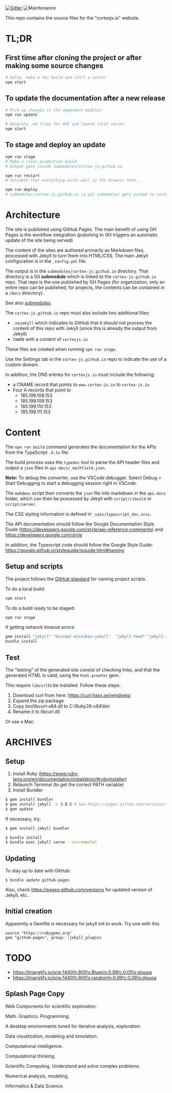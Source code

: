 [![Gitter](https://badges.gitter.im/cortex-js/community.svg)](https://gitter.im/cortex-js/community?utm_source=badge&utm_medium=badge&utm_campaign=pr-badge)
![Maintenance](https://img.shields.io/maintenance/yes/2019)

This repo contains the source files for the "cortexjs.io" website.

# TL;DR

## First time after cloning the project or after making some source changes

```bash
# Setup, make a dev build and start a server
npm start
```

## To update the documentation after a new release

```bash
# Pick-up changes in the dependent modules
npm run update

# Generate .md files for API and launch local server
npm start
```

## To stage and deploy an update

```bash
npm run stage
# Make a clean production build.
# Output goes inside submodules/cortex-js.github.io

npm run restart
# Validate that everything works well in the browser then...

npm run deploy
# submodules/cortex-js.github.io (a git submodule) gets pushed to cortex-js.github.io
```

# Architecture

The site is published using GitHub Pages. The main benefit of using GH Pages
is the workflow integration (pubshing to GH triggers an automatic update of the
site being served)

The content of the sites are authored primarily as Markdown files, processed
with Jekyll to turn them into HTML/CSS. The main Jekyll configuration is in the
`_config.yml` file.

The output is in the `submodules/cortex-js.github.io` directory. That directory
is a Git **submodule** which is linked to the `cortex-js.github.io` repo. That
repo is the one published by GH Pages (for organization, only an entire repo
can be published, for projects, the contents can be contained in a `/docs`
directory).

See also [submodules](submodules/README.md).

The `cortex-js.github.io` repo must also include two additional files:

-   `.nojekyll` which indicates to GitHub that it should not process the content
    of this repo with Jekyll (since this is already the output from Jekyll)
-   `CNAME` with a content of `cortexjs.io`

These files are created when running `npm run stage`.

Use the Settings tab in the `cortex-js.github.io` repo to indicate the use of
a custom domain.

In addition, the DNS entries for `cortexjs.io` must include the following:

-   a CNAME record that points to `www.cortex-js.io` to `cortex-js.io`
-   Four A records that point to
    -   185.199.108.153
    -   185.199.109.153
    -   185.199.110.153
    -   185.199.111.153

# Content

The `npm run build` command generates the documentation for the APIs
from the TypeScript `.d.ts` file.

The build process uses the `typedoc` tool to parse the API header files and
output a `json` files in `api-docs/_mathfield.json`.

**Note:** To debug the converter, use the VSCode debugger. Select Debug >
Start Debugging to start a debugging session right in VSCode.

The `makdeoc` script then converts the `json` file into markdown in the `api-docs` folder,
which can then be processed by Jekyll with `script/cibuild` or `script/server`.

The CSS styling information is defined in `_sass/typescript_doc.scss`.

The API documentation should follow the Google Documentation Style Guide
(https://developers.google.com/style/api-reference-comments)
and https://developers.google.com/style

In addition, the Typescript code should follow the Google Style Guide:
https://google.github.io/styleguide/jsguide.html#naming

## Setup and scripts

The project follows the [GitHub standard](https://github.com/github/scripts-to-rule-them-all) for naming project scripts.

To do a local build:

```bash
npm start
```

To do a build ready to be staged:

```bash
npm run stage
```

If getting network timeout errors:

```bash
gem install "jekyll" "minimal-mistakes-jekyll"  "jekyll-feed" "jekyll-include-cache"
bundle install
```

## Test

The "testing" of the generated site consist of checking links, and that the
generated HTML is valid, using the `html-proofer` gem.

This require `libcurl`to be installed. Follow these steps:

1. Download curl from here: https://curl.haxx.se/windows/
2. Expand the zip package
3. Copy bin/libcurl-x64.dll to C:\Ruby26-x64\bin
4. Rename it to libcurl.dll

Or use a Mac.

# ARCHIVES

## Setup

1. Install Ruby (https://www.ruby-lang.org/en/documentation/installation/#rubyinstaller)
2. Relaunch Terminal (to get the correct PATH variable)
3. Install Bundler

```bash
$ gem install bundler
$ gem install jekyll -v 3.8.5 # See https://pages.github.com/versions/ for correct version
$ gem update
```

If necessary, try:

```bash
$ gem install jekyll bundler
```

```bash
$ bundle install
$ bundle exec jekyll serve --incremental
```

## Updating

To stay up to date with GitHub:

```
$ bundle update github-pages
```

Also, check https://pages.github.com/versions for updated version of Jekyll, etc..

## Initial creation

Apparently a Gemfile is necessary for jekyll init to work. Try one with this

```
source "https://rubygems.org"
gem "github-pages", group: :jekyll_plugins
```

# TODO

-   https://trianglify.io/p/w:1440!h:900!x:Blues!v:0.99!c:0.05!s:gluuoa
-   https://trianglify.io/p/w:1440!h:900!x:random!v:0.99!c:0.06!s:gluuoa

## Splash Page Copy

Web Components for scientific exploration.

Math. Graphics. Programming.

A desktop environments tuned for iterative analysis, exploration.

Data visualization, modeling and simulation.

Computational intelligence.

Computational thinking.

Scientific Computing. Understand and solve complex problems.

Numerical analysis, modeling,

Informatics & Data Science.
